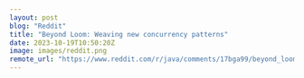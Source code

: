 ```yaml
---
layout: post
blog: "Reddit"
title: "Beyond Loom: Weaving new concurrency patterns"
date: 2023-10-19T10:50:20Z
image: images/reddit.png
remote_url: "https://www.reddit.com/r/java/comments/17bga99/beyond_loom_weaving_new_concurrency_patterns/"
---
```

